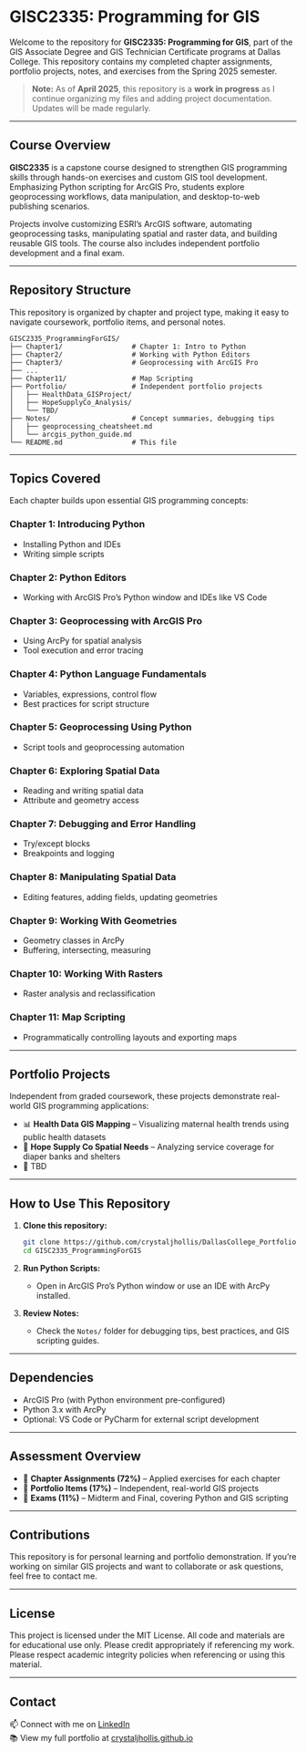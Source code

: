 # **GISC2335: Programming for GIS**

Welcome to the repository for **GISC2335: Programming for GIS**, part of the GIS Associate Degree and GIS Technician Certificate programs at Dallas College. This repository contains my completed chapter assignments, portfolio projects, notes, and exercises from the Spring 2025 semester.

> **Note:** As of **April 2025**, this repository is a **work in progress** as I continue organizing my files and adding project documentation. Updates will be made regularly.

---

## **Course Overview**

**GISC2335** is a capstone course designed to strengthen GIS programming skills through hands-on exercises and custom GIS tool development. Emphasizing Python scripting for ArcGIS Pro, students explore geoprocessing workflows, data manipulation, and desktop-to-web publishing scenarios.

Projects involve customizing ESRI’s ArcGIS software, automating geoprocessing tasks, manipulating spatial and raster data, and building reusable GIS tools. The course also includes independent portfolio development and a final exam.

---

## **Repository Structure**

This repository is organized by chapter and project type, making it easy to navigate coursework, portfolio items, and personal notes.

```
GISC2335_ProgrammingForGIS/
├── Chapter1/                 # Chapter 1: Intro to Python
├── Chapter2/                 # Working with Python Editors
├── Chapter3/                 # Geoprocessing with ArcGIS Pro
├── ...
├── Chapter11/                # Map Scripting
├── Portfolio/                # Independent portfolio projects
│   ├── HealthData_GISProject/
│   ├── HopeSupplyCo_Analysis/
│   └── TBD/
├── Notes/                    # Concept summaries, debugging tips
│   ├── geoprocessing_cheatsheet.md
│   └── arcgis_python_guide.md
└── README.md                 # This file
```

---

## **Topics Covered**

Each chapter builds upon essential GIS programming concepts:

### **Chapter 1: Introducing Python**
- Installing Python and IDEs
- Writing simple scripts

### **Chapter 2: Python Editors**
- Working with ArcGIS Pro’s Python window and IDEs like VS Code

### **Chapter 3: Geoprocessing with ArcGIS Pro**
- Using ArcPy for spatial analysis
- Tool execution and error tracing

### **Chapter 4: Python Language Fundamentals**
- Variables, expressions, control flow
- Best practices for script structure

### **Chapter 5: Geoprocessing Using Python**
- Script tools and geoprocessing automation

### **Chapter 6: Exploring Spatial Data**
- Reading and writing spatial data
- Attribute and geometry access

### **Chapter 7: Debugging and Error Handling**
- Try/except blocks
- Breakpoints and logging

### **Chapter 8: Manipulating Spatial Data**
- Editing features, adding fields, updating geometries

### **Chapter 9: Working With Geometries**
- Geometry classes in ArcPy
- Buffering, intersecting, measuring

### **Chapter 10: Working With Rasters**
- Raster analysis and reclassification

### **Chapter 11: Map Scripting**
- Programmatically controlling layouts and exporting maps

---

## **Portfolio Projects**

Independent from graded coursework, these projects demonstrate real-world GIS programming applications:

- 📊 **Health Data GIS Mapping** – Visualizing maternal health trends using public health datasets
- 🧸 **Hope Supply Co Spatial Needs** – Analyzing service coverage for diaper banks and shelters
- 💾 TBD

---

## **How to Use This Repository**

1. **Clone this repository:**
   ```bash
   git clone https://github.com/crystaljhollis/DallasCollege_Portfolio.git
   cd GISC2335_ProgrammingForGIS
   ```

2. **Run Python Scripts:**
   - Open in ArcGIS Pro’s Python window or use an IDE with ArcPy installed.

3. **Review Notes:**
   - Check the `Notes/` folder for debugging tips, best practices, and GIS scripting guides.

---

## **Dependencies**

- ArcGIS Pro (with Python environment pre-configured)
- Python 3.x with ArcPy
- Optional: VS Code or PyCharm for external script development

---

## **Assessment Overview**

- 📝 **Chapter Assignments (72%)** – Applied exercises for each chapter  
- 🧩 **Portfolio Items (17%)** – Independent, real-world GIS projects  
- 🧪 **Exams (11%)** – Midterm and Final, covering Python and GIS scripting

---

## **Contributions**

This repository is for personal learning and portfolio demonstration. If you’re working on similar GIS projects and want to collaborate or ask questions, feel free to contact me. 

---

## **License**

This project is licensed under the MIT License. All code and materials are for educational use only. Please credit appropriately if referencing my work. Please respect academic integrity policies when referencing or using this material.

---

## Contact

📫 Connect with me on [LinkedIn](https://www.linkedin.com/in/crystaljhollis/)  
📚 View my full portfolio at [crystaljhollis.github.io](https://crystaljhollis.github.io)


